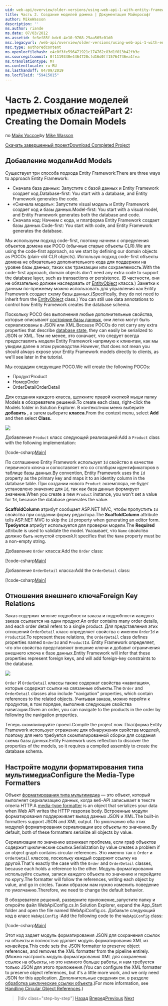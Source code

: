 ```yaml
---
uid: web-api/overview/older-versions/using-web-api-1-with-entity-framework-5/using-web-api-with-entity-framework-part-2
title: Часть 2. Создание моделей домена | Документация Майкрософт
author: MikeWasson
description: ''
ms.author: riande
ms.date: 07/03/2012
ms.assetid: fe3ef85f-bdc6-4e10-9768-25aa565c01d0
msc.legacyurl: /web-api/overview/older-versions/using-web-api-1-with-entity-framework-5/using-web-api-with-entity-framework-part-2
msc.type: authoredcontent
ms.openlocfilehash: e4c0f3fe596471921c174762c83d1f013b42fb3e
ms.sourcegitcommit: 0f1119340e4464720cfd16d0ff15764746ea1fea
ms.translationtype: MT
ms.contentlocale: ru-RU
ms.lasthandoff: 04/09/2019
ms.locfileid: "59415015"
---
```

# <a name="part-2-creating-the-domain-models"></a><span data-ttu-id="42633-102">Часть 2. Создание моделей предметных областей</span><span class="sxs-lookup"><span data-stu-id="42633-102">Part 2: Creating the Domain Models</span></span>

<span data-ttu-id="42633-103">по [Майк Уоссон](https://github.com/MikeWasson)</span><span class="sxs-lookup"><span data-stu-id="42633-103">by [Mike Wasson](https://github.com/MikeWasson)</span></span>

[<span data-ttu-id="42633-104">Скачать завершенный проект</span><span class="sxs-lookup"><span data-stu-id="42633-104">Download Completed Project</span></span>](http://code.msdn.microsoft.com/ASP-NET-Web-API-with-afa30545)

## <a name="add-models"></a><span data-ttu-id="42633-105">Добавление модели</span><span class="sxs-lookup"><span data-stu-id="42633-105">Add Models</span></span>

<span data-ttu-id="42633-106">Существует три способа подхода Entity Framework:</span><span class="sxs-lookup"><span data-stu-id="42633-106">There are three ways to approach Entity Framework:</span></span>

- <span data-ttu-id="42633-107">Сначала база данных: Запустите с базой данных и Entity Framework создает код.</span><span class="sxs-lookup"><span data-stu-id="42633-107">Database-first: You start with a database, and Entity Framework generates the code.</span></span>
- <span data-ttu-id="42633-108">«Сначала модель»: Запустите visual модель и Entity Framework создает код и базы данных.</span><span class="sxs-lookup"><span data-stu-id="42633-108">Model-first: You start with a visual model, and Entity Framework generates both the database and code.</span></span>
- <span data-ttu-id="42633-109">Сначала код: Начнем с кода, и платформа Entity Framework создает базы данных.</span><span class="sxs-lookup"><span data-stu-id="42633-109">Code-first: You start with code, and Entity Framework generates the database.</span></span>

<span data-ttu-id="42633-110">Мы используем подход code-first, поэтому начнем с определения объектов домена как POCO (обычные старые объекты CLR).</span><span class="sxs-lookup"><span data-stu-id="42633-110">We are using the code-first approach, so we start by defining our domain objects as POCOs (plain-old CLR objects).</span></span> <span data-ttu-id="42633-111">Используя подход code-first объекты домена не обязательно дополнительного кода для поддержки на уровне базы данных, таких как транзакции или сохраняемость.</span><span class="sxs-lookup"><span data-stu-id="42633-111">With the code-first approach, domain objects don't need any extra code to support the database layer, such as transactions or persistence.</span></span> <span data-ttu-id="42633-112">(В частности, они не обязательно должен наследовать от [EntityObject](https://msdn.microsoft.com/library/system.data.objects.dataclasses.entityobject.aspx) класса.) Заметки к данным по-прежнему можно использовать для управления как Entity Framework создает схему базы данных.</span><span class="sxs-lookup"><span data-stu-id="42633-112">(Specifically, they do not need to inherit from the [EntityObject](https://msdn.microsoft.com/library/system.data.objects.dataclasses.entityobject.aspx) class.) You can still use data annotations to control how Entity Framework creates the database schema.</span></span>

<span data-ttu-id="42633-113">Поскольку POCO без выполнения любые дополнительные свойства, которые описывают [состояние базы данных](https://msdn.microsoft.com/library/system.data.entitystate.aspx), они легко могут быть сериализованы в JSON или XML.</span><span class="sxs-lookup"><span data-stu-id="42633-113">Because POCOs do not carry any extra properties that describe [database state](https://msdn.microsoft.com/library/system.data.entitystate.aspx), they can easily be serialized to JSON or XML.</span></span> <span data-ttu-id="42633-114">Тем не менее, это означает, что следует всегда предоставлять модели Entity Framework напрямую к клиентам, как мы увидим далее в этом руководстве.</span><span class="sxs-lookup"><span data-stu-id="42633-114">However, that does not mean you should always expose your Entity Framework models directly to clients, as we'll see later in the tutorial.</span></span>

<span data-ttu-id="42633-115">Мы создадим следующие POCO.</span><span class="sxs-lookup"><span data-stu-id="42633-115">We will create the following POCOs:</span></span>

- <span data-ttu-id="42633-116">Продукт</span><span class="sxs-lookup"><span data-stu-id="42633-116">Product</span></span>
- <span data-ttu-id="42633-117">Номер</span><span class="sxs-lookup"><span data-stu-id="42633-117">Order</span></span>
- <span data-ttu-id="42633-118">OrderDetail</span><span class="sxs-lookup"><span data-stu-id="42633-118">OrderDetail</span></span>

<span data-ttu-id="42633-119">Для создания каждого класса, щелкните правой кнопкой мыши папку Models в обозревателе решений.</span><span class="sxs-lookup"><span data-stu-id="42633-119">To create each class, right-click the Models folder in Solution Explorer.</span></span> <span data-ttu-id="42633-120">В контекстном меню выберите **добавить** , а затем выберите **класса.**</span><span class="sxs-lookup"><span data-stu-id="42633-120">From the context menu, select **Add** and then select **Class.**</span></span>

![](using-web-api-with-entity-framework-part-2/_static/image1.png)

<span data-ttu-id="42633-121">Добавление `Product` класс следующей реализацией:</span><span class="sxs-lookup"><span data-stu-id="42633-121">Add a `Product` class with the following implementation:</span></span>

[!code-csharp[Main](using-web-api-with-entity-framework-part-2/samples/sample1.cs)]

<span data-ttu-id="42633-122">По соглашению Entity Framework использует `Id` свойство в качестве первичного ключа и сопоставляет его со столбцом идентификаторов в таблице базы данных.</span><span class="sxs-lookup"><span data-stu-id="42633-122">By convention, Entity Framework uses the `Id` property as the primary key and maps it to an identity column in the database table.</span></span> <span data-ttu-id="42633-123">При создании нового `Product` экземпляра, не будет установлено значение для `Id`, так как база данных формирует значение.</span><span class="sxs-lookup"><span data-stu-id="42633-123">When you create a new `Product` instance, you won't set a value for `Id`, because the database generates the value.</span></span>

<span data-ttu-id="42633-124">**ScaffoldColumn** атрибут сообщает ASP.NET MVC, чтобы пропустить `Id` свойства при создании форму редактора.</span><span class="sxs-lookup"><span data-stu-id="42633-124">The **ScaffoldColumn** attribute tells ASP.NET MVC to skip the `Id` property when generating an editor form.</span></span> <span data-ttu-id="42633-125">**Требуется** атрибут используется для проверки модели.</span><span class="sxs-lookup"><span data-stu-id="42633-125">The **Required** attribute is used to validate the model.</span></span> <span data-ttu-id="42633-126">Указывает, что `Name` свойство должно быть непустой строкой.</span><span class="sxs-lookup"><span data-stu-id="42633-126">It specifies that the `Name` property must be a non-empty string.</span></span>

<span data-ttu-id="42633-127">Добавление `Order` класса:</span><span class="sxs-lookup"><span data-stu-id="42633-127">Add the `Order` class:</span></span>

[!code-csharp[Main](using-web-api-with-entity-framework-part-2/samples/sample2.cs)]

<span data-ttu-id="42633-128">Добавление `OrderDetail` класса:</span><span class="sxs-lookup"><span data-stu-id="42633-128">Add the `OrderDetail` class:</span></span>

[!code-csharp[Main](using-web-api-with-entity-framework-part-2/samples/sample3.cs)]

## <a name="foreign-key-relations"></a><span data-ttu-id="42633-129">Отношения внешнего ключа</span><span class="sxs-lookup"><span data-stu-id="42633-129">Foreign Key Relations</span></span>

<span data-ttu-id="42633-130">Заказ содержит многие подробности заказа и подробности каждого заказа ссылается на один продукт.</span><span class="sxs-lookup"><span data-stu-id="42633-130">An order contains many order details, and each order detail refers to a single product.</span></span> <span data-ttu-id="42633-131">Для представления этих отношений `OrderDetail` класс определяет свойства с именем `OrderId` и `ProductId`.</span><span class="sxs-lookup"><span data-stu-id="42633-131">To represent these relations, the `OrderDetail` class defines properties named `OrderId` and `ProductId`.</span></span> <span data-ttu-id="42633-132">Entity Framework определяет, что эти свойства представляют внешние ключи и добавит ограничения внешнего ключа к базе данных.</span><span class="sxs-lookup"><span data-stu-id="42633-132">Entity Framework will infer that these properties represent foreign keys, and will add foreign-key constraints to the database.</span></span>

![](using-web-api-with-entity-framework-part-2/_static/image2.png)

<span data-ttu-id="42633-133">`Order` И `OrderDetail` классы также содержат свойства «навигация», которые содержат ссылки на связанные объекты.</span><span class="sxs-lookup"><span data-stu-id="42633-133">The `Order` and `OrderDetail` classes also include "navigation" properties, which contain references to the related objects.</span></span> <span data-ttu-id="42633-134">Учитывая заказа, можно перейти к продуктов, в том порядке, выполнив следующие свойства навигации.</span><span class="sxs-lookup"><span data-stu-id="42633-134">Given an order, you can navigate to the products in the order by following the navigation properties.</span></span>

<span data-ttu-id="42633-135">Теперь скомпилируйте проект.</span><span class="sxs-lookup"><span data-stu-id="42633-135">Compile the project now.</span></span> <span data-ttu-id="42633-136">Платформа Entity Framework использует отражение для обнаружения свойства моделей, поэтому для него требуется скомпилированной сборки для создания схемы базы данных.</span><span class="sxs-lookup"><span data-stu-id="42633-136">Entity Framework uses reflection to discover the properties of the models, so it requires a compiled assembly to create the database schema.</span></span>

## <a name="configure-the-media-type-formatters"></a><span data-ttu-id="42633-137">Настройте модули форматирования типа мультимедиа</span><span class="sxs-lookup"><span data-stu-id="42633-137">Configure the Media-Type Formatters</span></span>

<span data-ttu-id="42633-138">Объект [форматирования типа мультимедиа](../../formats-and-model-binding/media-formatters.md) — это объект, который выполняет сериализацию данных, когда веб-API записывает в тексте ответа HTTP.</span><span class="sxs-lookup"><span data-stu-id="42633-138">A [media-type formatter](../../formats-and-model-binding/media-formatters.md) is an object that serializes your data when Web API writes the HTTP response body.</span></span> <span data-ttu-id="42633-139">Встроенные модули форматирования поддерживает вывод данных JSON и XML.</span><span class="sxs-lookup"><span data-stu-id="42633-139">The built-in formatters support JSON and XML output.</span></span> <span data-ttu-id="42633-140">По умолчанию оба этих модулей форматирования сериализации все объекты по значению.</span><span class="sxs-lookup"><span data-stu-id="42633-140">By default, both of these formatters serialize all objects by value.</span></span>

<span data-ttu-id="42633-141">Сериализации по значению возникает проблема, если граф объектов содержит циклические ссылки.</span><span class="sxs-lookup"><span data-stu-id="42633-141">Serialization by value creates a problem if an object graph contains circular references.</span></span> <span data-ttu-id="42633-142">Это именно так с `Order` и `OrderDetail` классов, поскольку каждый содержит ссылку на другой.</span><span class="sxs-lookup"><span data-stu-id="42633-142">That's exactly the case with the `Order` and `OrderDetail` classes, because each holds a reference to the other.</span></span> <span data-ttu-id="42633-143">Модуль форматирования используйте ссылки, записи каждого объекта по значению и перейдите по кругу.</span><span class="sxs-lookup"><span data-stu-id="42633-143">The formatter will follow the references, writing each object by value, and go in circles.</span></span> <span data-ttu-id="42633-144">Таким образом нам нужно изменить поведение по умолчанию.</span><span class="sxs-lookup"><span data-stu-id="42633-144">Therefore, we need to change the default behavior.</span></span>

<span data-ttu-id="42633-145">В обозревателе решений, разверните приложение\_запустите папку и откройте файл WebApiConfig.cs.</span><span class="sxs-lookup"><span data-stu-id="42633-145">In Solution Explorer, expand the App\_Start folder and open the file named WebApiConfig.cs.</span></span> <span data-ttu-id="42633-146">Добавьте следующий код в класс `WebApiConfig` :</span><span class="sxs-lookup"><span data-stu-id="42633-146">Add the following code to the `WebApiConfig` class:</span></span>

[!code-csharp[Main](using-web-api-with-entity-framework-part-2/samples/sample4.cs?highlight=11)]

<span data-ttu-id="42633-147">Этот код задает модуль форматирования JSON для сохранения ссылок на объекты и полностью удаляет модуль форматирования XML из конвейера.</span><span class="sxs-lookup"><span data-stu-id="42633-147">This code sets the JSON formatter to preserve object references, and removes the XML formatter from the pipeline entirely.</span></span> <span data-ttu-id="42633-148">(Можно настроить модуль форматирования XML для сохранения ссылок на объекты, но это немного больше работы, и нам требуется только JSON для этого приложения.</span><span class="sxs-lookup"><span data-stu-id="42633-148">(You can configure the XML formatter to preserve object references, but it's a little more work, and we only need JSON for this application.</span></span> <span data-ttu-id="42633-149">Дополнительные сведения см. в разделе [обработка циклические ссылки объекта](../../formats-and-model-binding/json-and-xml-serialization.md#handling_circular_object_references).)</span><span class="sxs-lookup"><span data-stu-id="42633-149">For more information, see [Handling Circular Object References](../../formats-and-model-binding/json-and-xml-serialization.md#handling_circular_object_references).)</span></span>

> [!div class="step-by-step"]
> <span data-ttu-id="42633-150">[Назад](using-web-api-with-entity-framework-part-1.md)
> [Вперед](using-web-api-with-entity-framework-part-3.md)</span><span class="sxs-lookup"><span data-stu-id="42633-150">[Previous](using-web-api-with-entity-framework-part-1.md)
[Next](using-web-api-with-entity-framework-part-3.md)</span></span>
